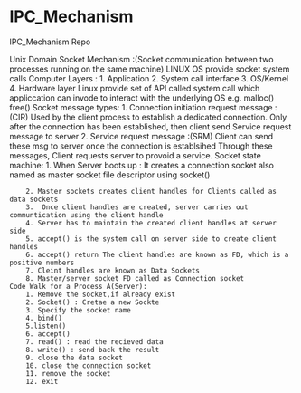 # IPC_Mechanism
IPC_Mechanism Repo

Unix Domain Socket Mechanism :(Socket communication between two processes running on the same machine)
    LINUX OS provide socket system calls
        Computer Layers :
            1. Application
            2. System call interface
            3. OS/Kernel
            4. Hardware layer
    Linux provide set of API called system call which  appliccation can invode to interact with the underlying OS
        e.g. malloc()
             free()
    Socket message types:
        1. Connection initiation request message :(CIR) 
            Used by the client process to establish a dedicated connection.
            Only after the connection has been established, then client send Service request message to server
        2. Service request message :(SRM)
            Client can send these msg to server once the connection is establsihed
            Through these messages, Client requests server to provoid a service.
    Socket state machine:
        1. When Server boots up : It creates a connection socket 
            also named as master socket file descriptor using socket()
            
        2. Master sockets creates client handles for Clients called as  data sockets
        3.  Once client handles are created, server carries out communtication using the client handle
        4. Server has to maintain the created client handles at server side
        5. accept() is the system call on server side to create client handles
        6. accept() return The client handles are known as FD, which is a positive numbers
        7. Cleint handles are known as Data Sockets
        8. Master/server socket FD called as Connection socket
    Code Walk for a Process A(Server):
        1. Remove the socket,if already exist
        2. Socket() : Cretae a new Sockte
        3. Specify the socket name
        4. bind()
        5.listen()
        6. accept()
        7. read() : read the recieved data
        8. write() : send back the result
        9. close the data socket
        10. close the connection socket
        11. remove the socket
        12. exit
        